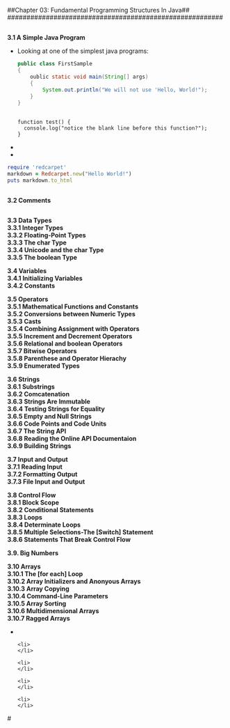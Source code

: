##Chapter 03: Fundamental Programming Structures In Java##
########################################################

##
**3.1 A Simple Java Program**
<ul>
<li>
Looking at one of the simplest java programs:
</li>

```java
public class FirstSample
{
    oublic static void main(String[] args)	
    {
    	System.out.println("We will not use 'Hello, World!");
    }
}
```

##

```
function test() {
  console.log("notice the blank line before this function?");
}
```



<li>
</li>




<li>
</li>
</ul>

```ruby
require 'redcarpet'
markdown = Redcarpet.new("Hello World!")
puts markdown.to_html
```


##
**3.2 Comments**

##
**3.3 Data Types**
<br>
**3.3.1 Integer Types**
<br>
**3.3.2 Floating-Point Types**
<br>
**3.3.3 The char Type**
<br>
**3.3.4 Unicode and the char Type**
<br>
**3.3.5 The boolean Type**

**3.4 Variables**
<br>
**3.4.1 Initializing Variables**
<br>
**3.4.2 Constants**
<br>

**3.5 Operators**
<br>
**3.5.1 Mathematical Functions and Constants**
<br>
**3.5.2 Conversions between Numeric Types**
<br>
**3.5.3 Casts**
<br>
**3.5.4 Combining Assignment with Operators**
<br>
**3.5.5 Increment and Decrement Operators**
<br>
**3.5.6 Relational and boolean Operators**
<br>
**3.5.7 Bitwise Operators**
<br>
**3.5.8 Parenthese and Operator Hierachy**
<br>
**3.5.9 Enumerated Types**

**3.6 Strings**
<br>
**3.6.1 Substrings**
<br>
**3.6.2 Comcatenation**
<br>
**3.6.3 Strings Are Immutable**
<br>
**3.6.4 Testing Strings for Equality**
<br>
**3.6.5 Empty and Null Strings**
<br>
**3.6.6 Code Points and Code Units**
<br>
**3.6.7 The String API**
<br>
**3.6.8 Reading the Online API Documentaion**
<br>
**3.6.9 Building Strings**
<br>

**3.7 Input and Output**
<br>
**3.7.1 Reading Input**
<br>
**3.7.2 Formatting Output**
<br>
**3.7.3 File Input and Output**


**3.8 Control Flow**
<br>
**3.8.1 Block Scope**
<br>
**3.8.2 Conditional Statements**
<br>
**3.8.3 Loops**
<br>
**3.8.4 Determinate Loops**
<br>
**3.8.5 Multiple Selections-The [Switch] Statement**
<br>
**3.8.6 Statements That Break Control Flow**
<br>


**3.9. Big Numbers**


**3.10 Arrays**
<br>
**3.10.1 The [for each] Loop**
<br>
**3.10.2 Array Initializers and Anonyous Arrays**
<br>
**3.10.3 Array Copying**
<br>
**3.10.4 Command-Line Parameters**
<br>
**3.10.5 Array Sorting**
<br>
**3.10.6 Multidimensional Arrays**
<br>
**3.10.7 Ragged Arrays**
<ul>
    <li>
    </li>

    <li>
    </li>

    <li>
    </li>

    <li>
    </li>

    <li>
    </li>
</ul>
#
